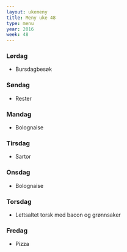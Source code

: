 ```yaml
---
layout: ukemeny
title: Meny uke 48
type: menu
year: 2016
week: 48
---
```


### Lørdag

- Bursdagbesøk

### Søndag

- Rester

### Mandag

- Bolognaise

### Tirsdag

- Sartor

### Onsdag

- Bolognaise

### Torsdag

- Lettsaltet torsk med bacon og grønnsaker

### Fredag

- Pizza

